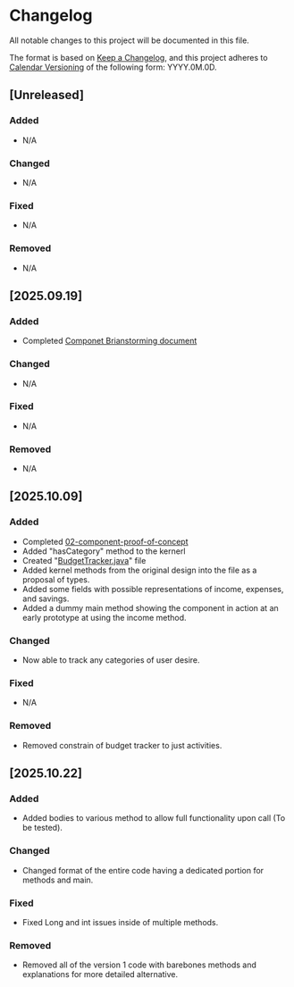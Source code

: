 # Changelog

All notable changes to this project will be documented in this file.

The format is based on [Keep a Changelog](https://keepachangelog.com/en/1.1.0/),
and this project adheres to [Calendar Versioning](https://calver.org/) of
the following form: YYYY.0M.0D.

## [Unreleased]

### Added

- N/A

### Changed

- N/A

### Fixed

- N/A

### Removed

- N/A

## [2025.09.19]

### Added

- Completed [Componet Brianstorming document](doc/01-component-brainstorming/01-component-brainstorming.md)

### Changed

- N/A

### Fixed

- N/A

### Removed

- N/A

## [2025.10.09]

### Added

- Completed [02-component-proof-of-concept](doc\02-component-proof-of-concept\02-component-proof-of-concept.md)
- Added "hasCategory" method to the kernerl
- Created "[BudgetTracker.java](src\BudgetTracker.java)" file
- Added kernel methods from the original design into the file as a proposal of types.
- Added some fields with possible representations of income, expenses, and savings.
- Added a dummy main method showing the component in action at an early prototype at using the income method.

### Changed

- Now able to track any categories of user desire.

### Fixed

- N/A

### Removed

- Removed constrain of budget tracker to just activities.

## [2025.10.22]

### Added

- Added bodies to various method to allow full functionality upon call (To be tested).

### Changed

- Changed format of the entire code having a dedicated portion for methods and main.

### Fixed

- Fixed Long and int issues inside of multiple methods.

### Removed

- Removed all of the version 1 code with barebones methods and explanations for more detailed alternative.
